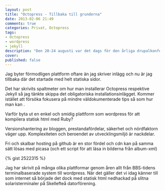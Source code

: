 ```yaml
---
layout: post
title: "Octopress - Tillbaka till grunderna"
date: 2013-02-06 21:49
comments: true
categories: Privat, Octopress
tags: 
- Octopress
- wordpress
- jekyll
description: "Den 20-24 augusti var det dags för den årliga drupalkonferensen Drupalcon, denna gång i öltäta München."
cover:
published: false
---
```

Jag byter förmodligen plattform oftare än jag skriver inlägg och nu är jag tillbaka där det startade med helt statiska sidor.

Det har skrivits spaltmeter om hur man installerar Octopress respektive Jekyll så jag tänkte skippa det obligatoriska installationsinlägget. Kommer istället att försöka fokusera på mindre väldokumenterade tips så som hur man kan .

Varför byta ut en enkel och smidig plattform som wordpress för att kompilera statisk html med Ruby?

Versionshantering av bloggen, prestandafördelar, säkerhet och nördfaktorn väger upp. Komplexiteten och beroendet av utvecklingsmiljö är nackdelar.

Fri och skalbar hosting på github är en stor fördel och cdn kan på samma sätt lösas med picasa (och ett script för att läsa in bilderna från album-xml)

{% gist 2522315 %}

Jag har skrivit på många olika plattformar genom åren allt från BBS-tidens terminalbaserade system till wordpress. När det gäller det vi idag känner till som internet så började det dock med statisk html nedhackad på slitna solaristerminaler på Skellefteå datorförening. 

